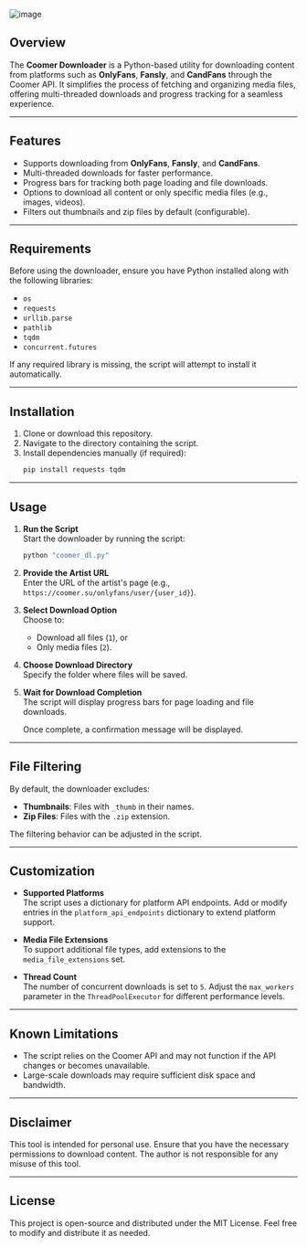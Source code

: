 ![image](https://styles.redditmedia.com/t5_mihly/styles/communityIcon_mn9vaaiadwbd1.png)

## Overview

The **Coomer Downloader** is a Python-based utility for downloading content from platforms such as **OnlyFans**, **Fansly**, and **CandFans** through the Coomer API. It simplifies the process of fetching and organizing media files, offering multi-threaded downloads and progress tracking for a seamless experience.

---

## Features

- Supports downloading from **OnlyFans**, **Fansly**, and **CandFans**.
- Multi-threaded downloads for faster performance.
- Progress bars for tracking both page loading and file downloads.
- Options to download all content or only specific media files (e.g., images, videos).
- Filters out thumbnails and zip files by default (configurable).

---

## Requirements

Before using the downloader, ensure you have Python installed along with the following libraries:

- `os`
- `requests`
- `urllib.parse`
- `pathlib`
- `tqdm`
- `concurrent.futures`

If any required library is missing, the script will attempt to install it automatically.

---

## Installation

1. Clone or download this repository.
2. Navigate to the directory containing the script.
3. Install dependencies manually (if required):
   ```bash
   pip install requests tqdm
   ```

---

## Usage

1. **Run the Script**  
   Start the downloader by running the script:
   ```bash
   python "coomer_dl.py"
   ```

2. **Provide the Artist URL**  
   Enter the URL of the artist's page (e.g., `https://coomer.su/onlyfans/user/{user_id}`).

3. **Select Download Option**  
   Choose to:
   - Download all files (`1`), or
   - Only media files (`2`).

4. **Choose Download Directory**  
   Specify the folder where files will be saved.

5. **Wait for Download Completion**  
   The script will display progress bars for page loading and file downloads.  

   Once complete, a confirmation message will be displayed.

---

## File Filtering

By default, the downloader excludes:
- **Thumbnails**: Files with `_thumb` in their names.
- **Zip Files**: Files with the `.zip` extension.

The filtering behavior can be adjusted in the script.

---

## Customization

- **Supported Platforms**  
  The script uses a dictionary for platform API endpoints. Add or modify entries in the `platform_api_endpoints` dictionary to extend platform support.

- **Media File Extensions**  
  To support additional file types, add extensions to the `media_file_extensions` set.

- **Thread Count**  
  The number of concurrent downloads is set to `5`. Adjust the `max_workers` parameter in the `ThreadPoolExecutor` for different performance levels.

---

## Known Limitations

- The script relies on the Coomer API and may not function if the API changes or becomes unavailable.
- Large-scale downloads may require sufficient disk space and bandwidth.

---

## Disclaimer

This tool is intended for personal use. Ensure that you have the necessary permissions to download content. The author is not responsible for any misuse of this tool.

---

## License

This project is open-source and distributed under the MIT License. Feel free to modify and distribute it as needed.
